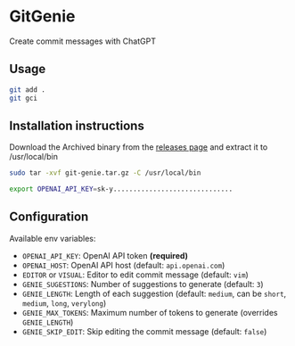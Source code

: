 # GitGenie
Create commit messages with ChatGPT

## Usage
    
```bash
git add . 
git gci 
```

## Installation instructions

Download the Archived binary from the [releases page](https://github.com/mms-gianni/GitGenie/releases) and extract it to /usr/local/bin

```bash 
sudo tar -xvf git-genie.tar.gz -C /usr/local/bin

export OPENAI_API_KEY=sk-y..............................
```

## Configuration

Available env variables:

- `OPENAI_API_KEY`: OpenAI API token **(required)**
- `OPENAI_HOST`: OpenAI API host (default: `api.openai.com`)
- `EDITOR` or `VISUAL`: Editor to edit commit message (default: `vim`)
- `GENIE_SUGESTIONS`: Number of suggestions to generate (default: `3`)
- `GENIE_LENGTH`: Length of each suggestion (default: `medium`, can be `short`, `medium`, `long`, `verylong`)
- `GENIE_MAX_TOKENS`: Maximum number of tokens to generate (overrides `GENIE_LENGTH`)
- `GENIE_SKIP_EDIT`: Skip editing the commit message (default: `false`)